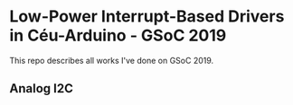 # Low-Power Interrupt-Based Drivers in Céu-Arduino - GSoC 2019

This repo describes all works I've done on GSoC 2019.

## Analog I2C


